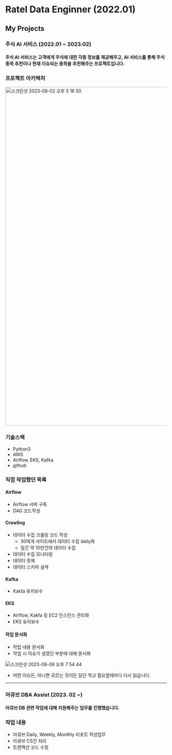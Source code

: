# Ratel Data Enginner (2022.01)

## My Projects

### 주식 AI 서비스 (2022.01 ~ 2023.02)



#### 주식 AI 서비스는 고객에게 주식에 대한 각종 정보를 제공해주고, AI 서비스를 통해 주식 종목 추천이나 현재 이슈되는 종목을 추천해주는 프로젝트입니다.


### 프로젝트 아키텍처

<img width="1054" alt="스크린샷 2023-08-02 오후 5 16 50" src="https://github.com/includesorrow/rt/assets/35910177/4db36877-45db-4ff2-91da-e2e82dfdb0bb">

### 기술스텍
- Python3
- AWS
- Airlfow, EKS, Kafka
- github


### 직접 작업했던 목록

#### Airflow
- Airflow 서버 구축
- DAG 코드작성

#### Crawling
- 데이터 수집 크롤링 코드 작성
   - 30여개 사이트에서 데이터 수집 daily화
   - 일간 약 10만건의 데이터 수집
- 데이터 수집 모니터링
- 데이터 정제
- 데이터 스키마 설계

#### Kafka
- Kakfa 유지보수

#### EKS
- Airflow, Kakfa 등 EC2 인스턴스 관리화
- EKS 유지보수

#### 작업 문서화
- 작업 내용 문서화
- 작업 시 이슈가 생겼던 부분에 대해 문서화

![스크린샷 2023-08-08 오후 7 54 44](https://github.com/includesorrow/rt/assets/35910177/48a42065-a399-4684-8a4d-aaabdd100105)
- 어떤 이슈든, 아니면 모르는 것이든 일단 적고 필요할때마다 다시 읽습니다.

---


### 아큐브 DBA Assist (2023. 02 ~)

#### 아큐브 DB 관련 작업에 대해 지원해주는 업무를 진행했습니다.

### 작업 내용
- 아큐브 Daily, Weekly, Monthly 리포트 작성업무
- 아큐브 CS건 처리
- 트랜잭션 코드 수정
